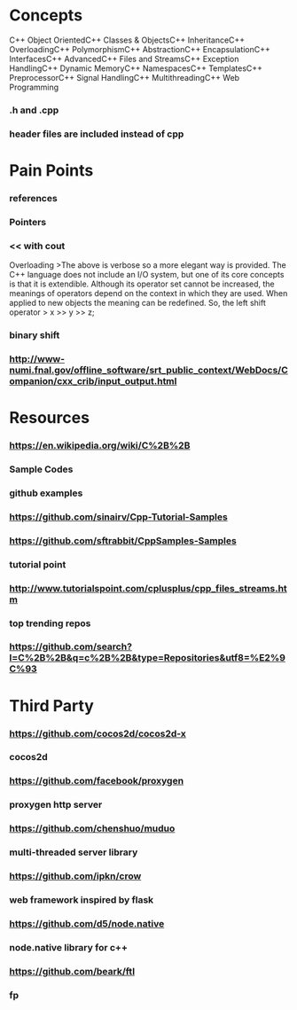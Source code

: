 # Concepts
C++ Object OrientedC++ Classes & ObjectsC++ InheritanceC++ OverloadingC++ PolymorphismC++ AbstractionC++ EncapsulationC++ InterfacesC++ AdvancedC++ Files and StreamsC++ Exception HandlingC++ Dynamic MemoryC++ NamespacesC++ TemplatesC++ PreprocessorC++ Signal HandlingC++ MultithreadingC++ Web Programming
### .h and .cpp
### header files are included instead of cpp
# Pain Points
### references 
### Pointers
### << with cout
Overloading >The above is verbose so a more elegant way is provided. The C++ language does not include an I/O system, but one of its core concepts is that it is extendible. Although its operator set cannot be increased, the meanings of operators depend on the context in which they are used. When applied to new objects the meaning can be redefined. So, the left shift operator > x >> y >> z;
### binary shift
### http://www-numi.fnal.gov/offline_software/srt_public_context/WebDocs/Companion/cxx_crib/input_output.html
# Resources
### https://en.wikipedia.org/wiki/C%2B%2B
### Sample Codes
### github examples
### https://github.com/sinairv/Cpp-Tutorial-Samples
### https://github.com/sftrabbit/CppSamples-Samples
### tutorial point 
### http://www.tutorialspoint.com/cplusplus/cpp_files_streams.htm
### top trending repos
### https://github.com/search?l=C%2B%2B&q=c%2B%2B&type=Repositories&utf8=%E2%9C%93
# Third Party
### https://github.com/cocos2d/cocos2d-x
### cocos2d
### https://github.com/facebook/proxygen
### proxygen http server
### https://github.com/chenshuo/muduo
### multi-threaded server library
### https://github.com/ipkn/crow
### web framework inspired by flask
### https://github.com/d5/node.native
### node.native library for c++
### https://github.com/beark/ftl
### fp
